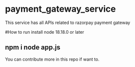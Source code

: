 # payment_gateway_service
This service has all APIs related to razorpay payment gateway

#How to run
install node 18.18.0 or later 

npm i 
node app.js
---
You can contribute more in this repo if want to.



